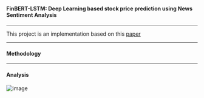 #### FinBERT-LSTM: Deep Learning based stock price prediction using News Sentiment Analysis
---

This project is an implementation based on this [paper](https://arxiv.org/pdf/2211.07392)

---
#### Methodology


---
#### Analysis
![image](https://github.com/user-attachments/assets/e03291f8-1252-4e92-9cb6-45abc1104b64)

